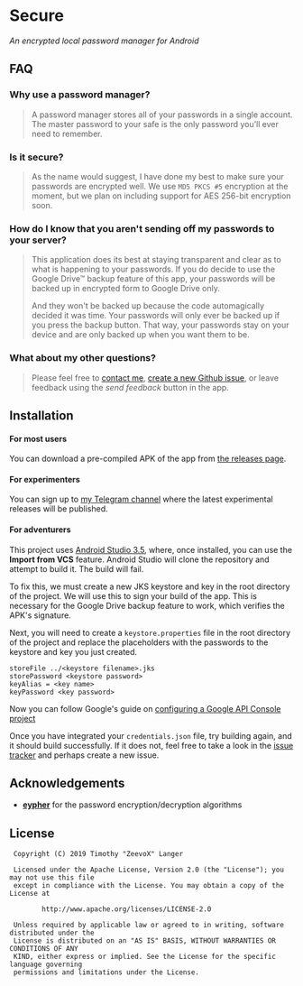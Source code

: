 # Secure
*An encrypted local password manager for Android*

## FAQ

### Why use a password manager?
  > A password manager stores all of your passwords in a single account. The master password to your safe is the only password you’ll ever need to remember.

### Is it secure?
  > As the name would suggest, I have done my best to make sure your passwords are encrypted well. We use `MD5 PKCS #5` encryption at the moment, but we plan on including support for AES 256-bit encryption soon.
  
### How do I know that you aren't sending off my passwords to your server?
  > This application does its best at staying transparent and clear as to what is happening to your passwords. If you do decide to use the Google Drive™ backup feature of this app, your passwords will be backed up in encrypted form to Google Drive only.
  > 
  > And they won't be backed up because the code automagically decided it was time. Your passwords will only ever be backed up if you press the backup button. That way, your passwords stay on your device and are only backed up when you want them to be.
  
### What about my other questions?
  > Please feel free to [contact me](mailto:zeevox.dev@gmail.com), [create a new Github issue](https://github.com/ZeevoX/Secure/issues/new), or leave feedback using the *send feedback* button in the app.
  
## Installation

#### For most users
You can download a pre-compiled APK of the app from [the releases page](https://github.com/ZeevoX/Secure/releases/latest).

#### For experimenters
You can sign up to [my Telegram channel](https://t.me/ZeevoX_CI) where the latest experimental releases will be published.

#### For adventurers

This project uses [Android Studio 3.5](https://developer.android.com/studio), where, once installed, you can use the **Import from VCS** feature. Android Studio will clone the repository and attempt to build it. The build will fail.

To fix this, we must create a new JKS keystore and key in the root directory of the project. We will use this to sign your build of the app. This is necessary for the Google Drive backup feature to work, which verifies the APK's signature.

Next, you will need to create a `keystore.properties` file in the root directory of the project and replace the placeholders with the passwords to the keystore and key you just created.

```
storeFile ../<keystore filename>.jks
storePassword <keystore password>
keyAlias = <key name>
keyPassword <key password>
```

Now you can follow Google's guide on [configuring a Google API Console project](https://developers.google.com/identity/sign-in/android/start-integrating#configure_a_project)

Once you have integrated your `credentials.json` file, try building again, and it should build successfully. If it does not, feel free to take a look in the [issue tracker](https://github.com/ZeevoX/Secure/issues) and perhaps create a new issue.

## Acknowledgements

* [**eypher**](https://github.com/eypher) for the password encryption/decryption algorithms

## License

```
 Copyright (C) 2019 Timothy "ZeevoX" Langer
 
 Licensed under the Apache License, Version 2.0 (the "License"); you may not use this file
 except in compliance with the License. You may obtain a copy of the License at
 
        http://www.apache.org/licenses/LICENSE-2.0
 
 Unless required by applicable law or agreed to in writing, software distributed under the
 License is distributed on an "AS IS" BASIS, WITHOUT WARRANTIES OR CONDITIONS OF ANY
 KIND, either express or implied. See the License for the specific language governing
 permissions and limitations under the License.
 ```
